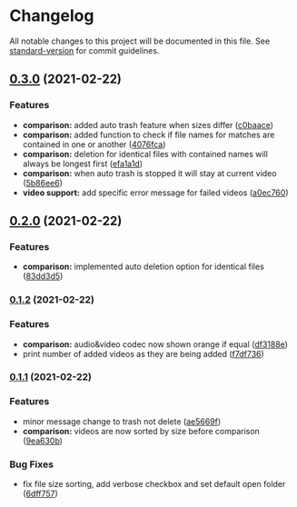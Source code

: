 # Changelog

All notable changes to this project will be documented in this file. See [standard-version](https://github.com/conventional-changelog/standard-version) for commit guidelines.

## [0.3.0](https://github.com/theophanemayaud/similar-and-duplicate-videos-finder/compare/v0.2.0...v0.3.0) (2021-02-22)


### Features

* **comparison:** added auto trash feature when sizes differ ([c0baace](https://github.com/theophanemayaud/similar-and-duplicate-videos-finder/commit/c0baaceabb8fe5bd530aa14ccd304e60039f918e))
* **comparison:** added function to check if file names for matches are contained in one or another ([4076fca](https://github.com/theophanemayaud/similar-and-duplicate-videos-finder/commit/4076fcac6300bb62f25093573ce1556f7d11c15f))
* **comparison:** deletion for identical files with contained names will always be longest first ([efa1a1d](https://github.com/theophanemayaud/similar-and-duplicate-videos-finder/commit/efa1a1d074cda3752d313692fd43adbc9c431f05))
* **comparison:** when auto trash is stopped it will stay at current video ([5b86ee6](https://github.com/theophanemayaud/similar-and-duplicate-videos-finder/commit/5b86ee673e2207a7302c93a8fe1628599447e316))
* **video support:** add specific error message for failed videos ([a0ec760](https://github.com/theophanemayaud/similar-and-duplicate-videos-finder/commit/a0ec760db2ef5a626a023d49b39e811cd1c07706))

## [0.2.0](https://github.com/theophanemayaud/similar-and-duplicate-videos-finder/compare/v0.1.2...v0.2.0) (2021-02-22)


### Features

* **comparison:** implemented auto deletion option for identical files ([83dd3d5](https://github.com/theophanemayaud/similar-and-duplicate-videos-finder/commit/83dd3d581d3793735e5e0e6515c0ac56c99ffe69))

### [0.1.2](https://github.com/theophanemayaud/similar-and-duplicate-videos-finder/compare/v0.1.1...v0.1.2) (2021-02-22)


### Features

* **comparison:** audio&video codec now shown orange if equal ([df3188e](https://github.com/theophanemayaud/similar-and-duplicate-videos-finder/commit/df3188ecf85fcb15a0664bfd94b7a2285bc11877))
* print number of added videos as they are being added ([f7df736](https://github.com/theophanemayaud/similar-and-duplicate-videos-finder/commit/f7df736d003ad49dbe473710131506726cfe3e05))

### [0.1.1](https://github.com/theophanemayaud/similar-and-duplicate-videos-finder/compare/v0.1.0...v0.1.1) (2021-02-22)


### Features

* minor message change to trash not delete ([ae5669f](https://github.com/theophanemayaud/similar-and-duplicate-videos-finder/commit/ae5669fec831d0212f7a9f5711cb26d353301367))
* **comparison:** videos are now sorted by size before comparison ([9ea630b](https://github.com/theophanemayaud/similar-and-duplicate-videos-finder/commit/9ea630b02d1f354684f1fb4c87e5c26e0b199749))


### Bug Fixes

* fix file size sorting, add verbose checkbox and set default open folder ([6dff757](https://github.com/theophanemayaud/similar-and-duplicate-videos-finder/commit/6dff75739f332567170f89b65af590b650cc6a01))
